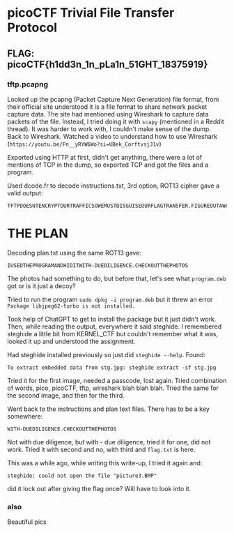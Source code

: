 # picoCTF Trivial File Transfer Protocol

## **FLAG**: picoCTF{h1dd3n_1n_pLa1n_51GHT_18375919}

### **tftp.pcapng**

Looked up the pcapng (Packet Capture Next Generation) file format, from their official site understood it is a file format to share network packet capture data. The site had mentioned using Wireshark to capture data packets of the file. Instead, I tried doing it with `scapy` (mentioned in a Reddit thread). It was harder to work with, I couldn't make sense of the dump. Back to Wireshark. Watched a video to understand how to use Wireshark (`https://youtu.be/Fn__yRYW6Wo?si=UBek_CorftvsjJ1v`)

Exported using HTTP at first, didn't get anything, there were a lot of mentions of TCP in the dump, so exported TCP and got the files and a program.

Used dcode.fr to decode instructions.txt, 3rd option, ROT13 cipher gave a valid output:

```
TFTPDOESNTENCRYPTOURTRAFFICSOWEMUSTDISGUISEOURFLAGTRANSFER.FIGUREOUTAWAYTOHIDETHEFLAGANDIWILLCHECKBACKFORTHEPLAN
```

# THE PLAN

Decoding plan.txt using the same ROT13 gave:

```
IUSEDTHEPROGRAMANDHIDITWITH-DUEDILIGENCE.CHECKOUTTHEPHOTOS
```

The photos had something to do, but before that, let's see what `program.deb` got or is it just a decoy?

Tried to run the program `sudo dpkg -i program.deb` but it threw an error `Package libjpeg62-turbo is not installed.`

Took help of ChatGPT to get to install the package but it just didn't work. Then, while reading the output, everywhere it said steghide. I remembered steghide a little bit from KERNEL_CTF but couldn't remember what it was, looked it up and understood the assignment.

Had steghide installed previously so just did `steghide --help`. Found:

```
To extract embedded data from stg.jpg: steghide extract -sf stg.jpg
```

Tried it for the first image, needed a passcode, lost again. Tried combination of words, pico, picoCTF, tftp, wireshark blah blah blah. Tried the same for the second image, and then for the third.

Went back to the instructions and plan text files. There has to be a key somewhere:

```
WITH-DUEDILIGENCE.CHECKOUTTHEPHOTOS
```

Not with due diligence, but with - due diligence, tried it for one, did not work. Tried it with second and no, with third and `flag.txt` is here.

This was a while ago, while writing this write-up, I tried it again and:

```
steghide: could not open the file "picture3.BMP"
```

did it lock out after giving the flag once? Will have to look into it.

### also
Beautiful pics

